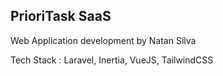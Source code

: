 ## PrioriTask SaaS

Web Application development by Natan Silva

Tech Stack : Laravel, Inertia, VueJS, TailwindCSS